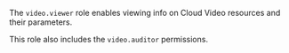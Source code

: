 The `video.viewer` role enables viewing info on Cloud Video resources and their parameters.

This role also includes the `video.auditor` permissions.
